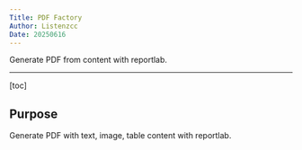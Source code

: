 ```yaml
---
Title: PDF Factory
Author: Listenzcc
Date: 20250616
---
```


Generate PDF from content with reportlab.

---

[toc]

## Purpose

Generate PDF with text, image, table content with reportlab.

